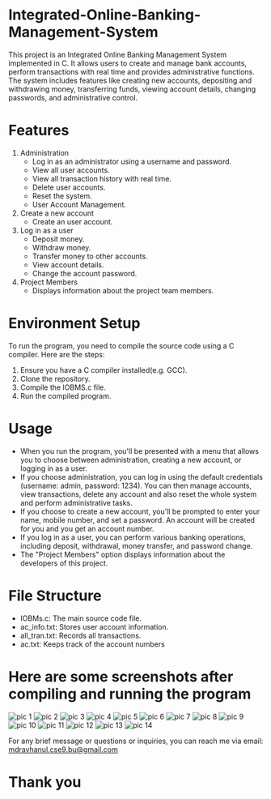 # Integrated-Online-Banking-Management-System
 This project is an Integrated Online Banking Management System implemented in C. It allows users to create and manage bank accounts, perform transactions with real time and provides administrative functions. The system includes features like creating new accounts, depositing and withdrawing money, transferring funds, viewing 
 account details, changing passwords, and administrative control.
# Features
 1. Administration
    - Log in as an administrator using a username and password.
    - View all user accounts.
    - View all transaction history with real time.
    - Delete user accounts.
    - Reset the system.
    - User Account Management.
 2. Create a new account
    - Create an user account.
 3. Log in as a user
    - Deposit money.
    - Withdraw money.
    - Transfer money to other accounts.
    - View account details.
    - Change the account password.
 4. Project Members
    - Displays information about the project team members.
# Environment Setup
  To run the program, you need to compile the source code using a C compiler. Here are the steps:
   1. Ensure you have a C compiler installed(e.g. GCC).
   2. Clone the repository.
   3. Compile the IOBMS.c file.
   4. Run the compiled program.
# Usage
   - When you run the program, you'll be presented with a menu that allows you to choose between administration, creating a new account, or logging in as a user.
   - If you choose administration, you can log in using the default credentials (username: admin, password: 1234). You can then manage accounts, view transactions, delete any account and also reset the whole system and perform administrative tasks.
   - If you choose to create a new account, you'll be prompted to enter your name, mobile number, and set a password. An account will be created for you and you get an account number.
   - If you log in as a user, you can perform various banking operations, including deposit, withdrawal, money transfer, and password change.
   - The "Project Members" option displays information about the developers of this project.
# File Structure
   - IOBMs.c: The main source code file.
   - ac_info.txt: Stores user account information.
   - all_tran.txt: Records all transactions.
   - ac.txt: Keeps track of the account numbers
# Here are some screenshots after compiling and running the program
![pic 1](https://github.com/mdrayhanul-011/Integrated-Online-Banking-Management-System/assets/143254107/b5f4d270-5a01-44be-8028-985e4d436835)
![pic 2](https://github.com/mdrayhanul-011/Integrated-Online-Banking-Management-System/assets/143254107/e7be11d1-3a6a-4699-974a-3b22e342cd01)
![pic 3](https://github.com/mdrayhanul-011/Integrated-Online-Banking-Management-System/assets/143254107/31038011-9273-4762-8b8d-1cecb4258561)
![pic 4](https://github.com/mdrayhanul-011/Integrated-Online-Banking-Management-System/assets/143254107/bb9aeb96-7a7b-4a49-bc18-e75c015de307)
![pic 5](https://github.com/mdrayhanul-011/Integrated-Online-Banking-Management-System/assets/143254107/fd13b53f-cdab-409a-8c90-5a6c1b8441a2)
![pic 6](https://github.com/mdrayhanul-011/Integrated-Online-Banking-Management-System/assets/143254107/8f7b6e14-da35-4289-a7ce-104724c324cd)
![pic 7](https://github.com/mdrayhanul-011/Integrated-Online-Banking-Management-System/assets/143254107/a47aec41-d7a3-473c-8d80-7281a13e1fdf)
![pic 8](https://github.com/mdrayhanul-011/Integrated-Online-Banking-Management-System/assets/143254107/105103d9-34ef-4325-99fa-308a9dac55bb)
![pic 9](https://github.com/mdrayhanul-011/Integrated-Online-Banking-Management-System/assets/143254107/b48f8413-1093-4b65-b500-a43e256512cb)
![pic 10](https://github.com/mdrayhanul-011/Integrated-Online-Banking-Management-System/assets/143254107/234fe508-f102-43d2-9050-ed55669d15ea)
![pic 11](https://github.com/mdrayhanul-011/Integrated-Online-Banking-Management-System/assets/143254107/c59d9e53-403e-4f0a-86c9-6aef3ede379b)
![pic 12](https://github.com/mdrayhanul-011/Integrated-Online-Banking-Management-System/assets/143254107/48cc3927-25c8-4bfa-8b83-c1005cd0cbad)
![pic 13](https://github.com/mdrayhanul-011/Integrated-Online-Banking-Management-System/assets/143254107/e24c799d-ac31-4d73-9a60-b57dd8c59d79)
![pic 14](https://github.com/mdrayhanul-011/Integrated-Online-Banking-Management-System/assets/143254107/c62b5d1e-9fca-4c10-bb5d-51fe032ddaf1)

For any brief message or questions or inquiries, you can reach me via email:  mdrayhanul.cse9.bu@gmail.com
# Thank you
